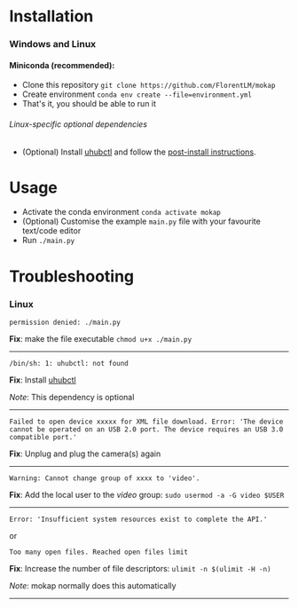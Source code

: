 # Installation

### Windows and Linux
#### Miniconda (recommended):
* Clone this repository `git clone https://github.com/FlorentLM/mokap`
* Create environment `conda env create --file=environment.yml`
* That's it, you should be able to run it

###### Linux-specific optional dependencies
  * (Optional) Install [uhubctl](https://github.com/mvp/uhubctl) and follow the [post-install instructions](https://github.com/mvp/uhubctl#linux-usb-permissions).

# Usage

* Activate the conda environment `conda activate mokap`
* (Optional) Customise the example `main.py` file with your favourite text/code editor
* Run `./main.py`

# Troubleshooting

### Linux

    permission denied: ./main.py

**Fix**: make the file executable `chmod u+x ./main.py`

---

    /bin/sh: 1: uhubctl: not found

**Fix**: Install [uhubctl](https://github.com/mvp/uhubctl)

_Note_: This dependency is optional

---

    Failed to open device xxxxx for XML file download. Error: 'The device cannot be operated on an USB 2.0 port. The device requires an USB 3.0 compatible port.'

**Fix**: Unplug and plug the camera(s) again

---

    Warning: Cannot change group of xxxx to 'video'.

**Fix**:  Add the local user to the *video* group: `sudo usermod -a -G video $USER`

---

    Error: 'Insufficient system resources exist to complete the API.'
    
or
    
    Too many open files. Reached open files limit

**Fix**:  Increase the number of file descriptors: `ulimit -n $(ulimit -H -n)`

_Note_: mokap normally does this automatically

---